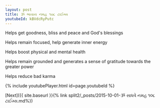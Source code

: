 ```yaml
---
layout: post
title: ૐ ભાવાય નમહ ૧૦૮ ટાઈમ્સ
youtubeId: kBVdcRyPutc
---
```

 
 
Helps get goodness, bliss and peace and God's blessings
 
Helps remain focused, help generate inner energy 
 
Helps boost physical and mental health 
 
Helps remain grounded and generates a sense of gratitude towards the greater power 
 
Helps reduce bad karma
 
 
 
 


{% include youtubePlayer.html id=page.youtubeId %}
 
[Next]({{ site.baseurl }}{% link  split2/_posts/2015-10-01-ૐ સાધવે નમહ ૧૦૮ ટાઈમ્સ.md%})
 
